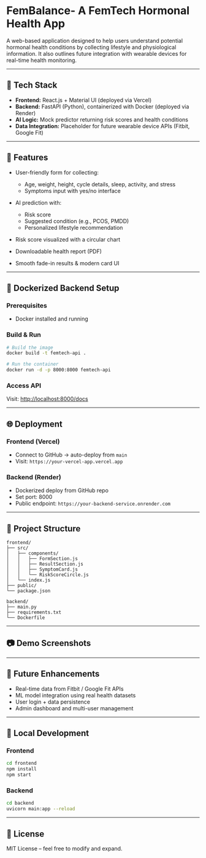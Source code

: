 # FemBalance- A FemTech Hormonal Health App

A web-based application designed to help users understand potential hormonal health conditions by collecting lifestyle and physiological information. It also outlines future integration with wearable devices for real-time health monitoring.

---

## 🔧 Tech Stack

* **Frontend:** React.js + Material UI (deployed via Vercel)
* **Backend:** FastAPI (Python), containerized with Docker (deployed via Render)
* **AI Logic:** Mock predictor returning risk scores and health conditions
* **Data Integration:** Placeholder for future wearable device APIs (Fitbit, Google Fit)

---

## 🚀 Features

* User-friendly form for collecting:

  * Age, weight, height, cycle details, sleep, activity, and stress
  * Symptoms input with yes/no interface
* AI prediction with:

  * Risk score
  * Suggested condition (e.g., PCOS, PMDD)
  * Personalized lifestyle recommendation
* Risk score visualized with a circular chart
* Downloadable health report (PDF)
* Smooth fade-in results & modern card UI

---

## 🐳 Dockerized Backend Setup

### Prerequisites

* Docker installed and running

### Build & Run

```bash
# Build the image
docker build -t femtech-api .

# Run the container
docker run -d -p 8000:8000 femtech-api
```

### Access API

Visit: [http://localhost:8000/docs](http://localhost:8000/docs)

---

## 🌐 Deployment

### Frontend (Vercel)

* Connect to GitHub → auto-deploy from `main`
* Visit: `https://your-vercel-app.vercel.app`

### Backend (Render)

* Dockerized deploy from GitHub repo
* Set port: 8000
* Public endpoint: `https://your-backend-service.onrender.com`

---

## 📁 Project Structure

```
frontend/
├── src/
│   ├── components/
│   │   ├── FormSection.js
│   │   ├── ResultSection.js
│   │   ├── SymptomCard.js
│   │   └── RiskScoreCircle.js
│   └── index.js
├── public/
└── package.json

backend/
├── main.py
├── requirements.txt
└── Dockerfile
```

---

## 📷 Demo Screenshots


---

## 📡 Future Enhancements

* Real-time data from Fitbit / Google Fit APIs
* ML model integration using real health datasets
* User login + data persistence
* Admin dashboard and multi-user management

---

## 🧪 Local Development

### Frontend

```bash
cd frontend
npm install
npm start
```

### Backend

```bash
cd backend
uvicorn main:app --reload
```

---

## 📜 License

MIT License – feel free to modify and expand.
